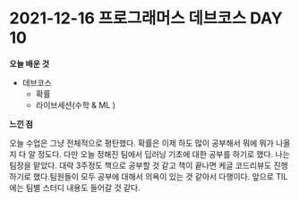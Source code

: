 # 2021-12-16 프로그래머스 데브코스 DAY 10

**오늘 배운 것**

-   데브코스
    -   확률
    -   라이브세션(수학 & ML )

**느낀 점**

오늘 수업은 그냥 전체적으로 평탄했다. 확률은 이제 하도 많이 공부해서 뭐에 뭐가 나올지 다 알 정도다. 다만 오늘 정해진 팀에서 딥러닝 기초에 대한 공부를 하기로 했다. 나는 팀장을 맡았다. 대략 3주정도 책으로 공부할 것 같고 책이 끝나면 케글 코드리뷰도 진행하기로 했다.팀원들이 모두 공부에 대해서 의욕이 있는 것 같아서 다행이다. 앞으로 TIL에는 팀별 스터디 내용도 들어갈 것 같다.
